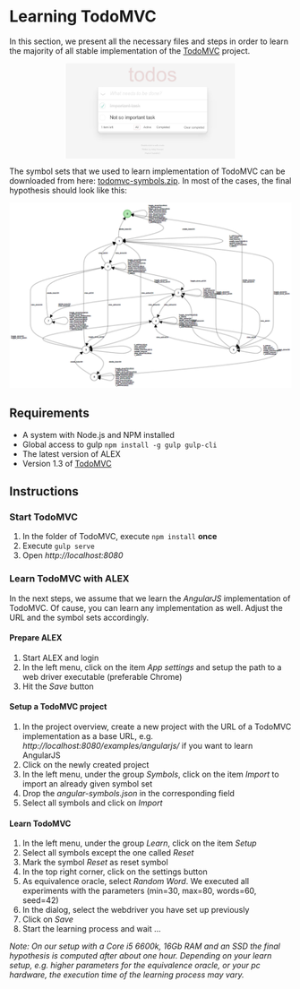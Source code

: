 # Learning TodoMVC

In this section, we present all the necessary files and steps in order to learn the majority of all stable implementation of the [TodoMVC](http://todomvc.com/) project.

<img src="../../../assets/images/examples/todomvc/todomvc.jpg" style="display: block; margin: auto; max-width: 60%">

The symbol sets that we used to learn implementation of TodoMVC can be downloaded from here: [todomvc-symbols.zip](../../../assets/files/todomvc-symbols.zip).
In most of the cases, the final hypothesis should look like this:

![Hypothesis](../../../assets/images/examples/todomvc/todomvc-hypothesis-angular.png)

## Requirements

* A system with Node.js and NPM installed
* Global access to gulp `npm install -g gulp gulp-cli`
* The latest version of ALEX
* Version 1.3 of [TodoMVC](http://todomvc.com/)

## Instructions

### Start TodoMVC

1. In the folder of TodoMVC, execute `npm install` **once**
2. Execute `gulp serve`
3. Open *http://localhost:8080*

### Learn TodoMVC with ALEX

In the next steps, we assume that we learn the *AngularJS* implementation of TodoMVC. 
Of cause, you can learn any implementation as well.
Adjust the URL and the symbol sets accordingly.

#### Prepare ALEX

1. Start ALEX and login
2. In the left menu, click on the item *App settings* and setup the path to a web driver executable (preferable Chrome)
3. Hit the *Save* button

#### Setup a TodoMVC project

1. In the project overview, create a new project with the URL of a TodoMVC implementation as a base URL, e.g. *http://localhost:8080/examples/angularjs/* if you want to learn AngularJS
2. Click on the newly created project
3. In the left menu, under the group *Symbols*, click on the item *Import* to import an already given symbol set
4. Drop the *angular-symbols.json* in the corresponding field
5. Select all symbols and click on *Import*

#### Learn TodoMVC

1. In the left menu, under the group *Learn*, click on the item *Setup*
2. Select all symbols except the one called *Reset*
3. Mark the symbol *Reset* as reset symbol
4. In the top right corner, click on the settings button
5. As equivalence oracle, select *Random Word*. We executed all experiments with the parameters (min=30, max=80, words=60, seed=42)
6. In the dialog, select the webdriver you have set up previously
7. Click on *Save*
8. Start the learning process and wait ...

*Note: On our setup with a Core i5 6600k, 16Gb RAM and an SSD the final hypothesis is computed after about one hour.
Depending on your learn setup, e.g. higher parameters for the equivalence oracle, or your pc hardware, the execution time of the learning process may vary.*
